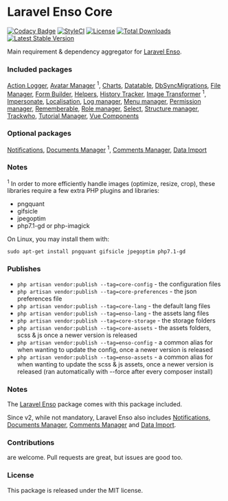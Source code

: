 <!--h-->
# Laravel Enso Core

[![Codacy Badge](https://api.codacy.com/project/badge/Grade/ba5e8fe6e1dc427590d9bad7721ca037)](https://www.codacy.com/app/laravel-enso/Core?utm_source=github.com&amp;utm_medium=referral&amp;utm_content=laravel-enso/Core&amp;utm_campaign=Badge_Grade)
[![StyleCI](https://styleci.io/repos/85807594/shield?branch=master)](https://styleci.io/repos/85807594)
[![License](https://poser.pugx.org/laravel-enso/core/license)](https://https://packagist.org/packages/laravel-enso/core)
[![Total Downloads](https://poser.pugx.org/laravel-enso/core/downloads)](https://packagist.org/packages/laravel-enso/core)
[![Latest Stable Version](https://poser.pugx.org/laravel-enso/core/version)](https://packagist.org/packages/laravel-enso/core)
<!--/h-->

Main requirement & dependency aggregator for [Laravel Enso](https://github.com/laravel-enso/Enso).

### Included packages

[Action Logger](https://github.com/laravel-enso/ActionLogger), [Avatar Manager](https://github.com/laravel-enso/AvatarManager) <sup>1</sup>, [Charts](https://github.com/laravel-enso/Charts), [Datatable](https://github.com/laravel-enso/DataTable), [DbSyncMigrations](https://github.com/laravel-enso/DbSyncMigrations), [File Manager](https://github.com/laravel-enso/FileManager), [Form Builder](https://github.com/laravel-enso/FormBuilder), [Helpers](https://github.com/laravel-enso/Helpers), [History Tracker](https://github.com/laravel-enso/HistoryTracker), [Image Transformer](https://github.com/laravel-enso/ImageTransformer) <sup>1</sup>, [Impersonate](https://github.com/laravel-enso/Impersonate), [Localisation](https://github.com/laravel-enso/Localisation), [Log manager](https://github.com/laravel-enso/LogManager), [Menu manager](https://github.com/laravel-enso/MenuManager), [Permission manager](https://github.com/laravel-enso/PermissionManager), [Rememberable](https://github.com/laravel-enso/Rememberable), [Role manager](https://github.com/laravel-enso/RoleManager), [Select](https://github.com/laravel-enso/Select), [Structure manager](https://github.com/laravel-enso/StructureManager), [Trackwho](https://github.com/laravel-enso/TrackWho), [Tutorial Manager](https://github.com/laravel-enso/TutorialManager), [Vue Components](https://github.com/laravel-enso/VueComponents)

### Optional packages

[Notifications](https://github.com/laravel-enso/Notifications), [Documents Manager](https://github.com/laravel-enso/DocumentsManager) <sup>1</sup>, [Comments Manager](https://github.com/laravel-enso/CommentsManager), [Data Import](https://github.com/laravel-enso/DataImport)


### Notes

<sup>1</sup> In order to more efficiently handle images (optimize, resize, crop), these libraries require a few extra PHP plugins and libraries:
- pngquant
- gifsicle
- jpegoptim
- php7.1-gd or php-imagick

On Linux, you may install them with: 
```
sudo apt-get install pngquant gifsicle jpegoptim php7.1-gd
```

### Publishes

- `php artisan vendor:publish --tag=core-config` - the configuration files
- `php artisan vendor:publish --tag=core-preferences` - the json preferences file
- `php artisan vendor:publish --tag=core-lang` - the default lang files
- `php artisan vendor:publish --tag=enso-lang` - the assets lang files
- `php artisan vendor:publish --tag=core-storage` - the storage folders
- `php artisan vendor:publish --tag=core-assets` - the assets folders, scss & js
once a newer version is released
- `php artisan vendor:publish --tag=enso-config` - a common alias for when wanting to update the config,
once a newer version is released
- `php artisan vendor:publish --tag=enso-assets` - a common alias for when wanting to update the scss & js assets,
once a newer version is released (ran automatically with --force after every composer install)

### Notes

The [Laravel Enso](https://github.com/laravel-enso/Enso) package comes with this package included.

Since v2, while not mandatory, Laravel Enso also includes 
[Notifications](https://github.com/laravel-enso/Notifications), 
[Documents Manager](https://github.com/laravel-enso/DocumentsManager), 
[Comments Manager](https://github.com/laravel-enso/CommentsManager) 
and [Data Import](https://github.com/laravel-enso/DataImport).

<!--h-->
### Contributions

are welcome. Pull requests are great, but issues are good too.

### License

This package is released under the MIT license.
<!--/h-->